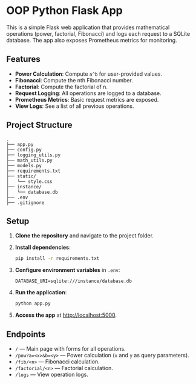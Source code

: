 # OOP Python Flask App

This is a simple Flask web application that provides mathematical operations (power, factorial, Fibonacci) and logs each request to a SQLite database. The app also exposes Prometheus metrics for monitoring.

## Features

- **Power Calculation**: Compute `a^b` for user-provided values.
- **Fibonacci**: Compute the nth Fibonacci number.
- **Factorial**: Compute the factorial of n.
- **Request Logging**: All operations are logged to a database.
- **Prometheus Metrics**: Basic request metrics are exposed.
- **View Logs**: See a list of all previous operations.

## Project Structure

```
.
├── app.py
├── config.py
├── logging_utils.py
├── math_utils.py
├── models.py
├── requirements.txt
├── static/
│   └── style.css
├── instance/
│   └── database.db
├── .env
├── .gitignore
```

## Setup

1. **Clone the repository** and navigate to the project folder.

2. **Install dependencies**:
    ```sh
    pip install -r requirements.txt
    ```

3. **Configure environment variables** in `.env`:
    ```
    DATABASE_URI=sqlite:///instance/database.db
    ```

4. **Run the application**:
    ```sh
    python app.py
    ```

5. **Access the app** at [http://localhost:5000](http://localhost:5000).

## Endpoints

- `/` — Main page with forms for all operations.
- `/pow?a=<x>&b=<y>` — Power calculation (`x` and `y` as query parameters).
- `/fib/<n>` — Fibonacci calculation.
- `/factorial/<n>` — Factorial calculation.
- `/logs` — View operation logs.
